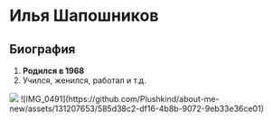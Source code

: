 # Илья Шапошников


## Биография

1. **Родился в 1968**
2. Учился, женился, работал и т.д.


 <img src="file:///C:/Users/ilyashaposhnikov/Desktop/сайт о себе/IMG_0491.jpeg" />
 ![IMG_0491](https://github.com/Plushkind/about-me-new/assets/131207653/585d38c2-df16-4b8b-9072-9eb33e36ce01)
